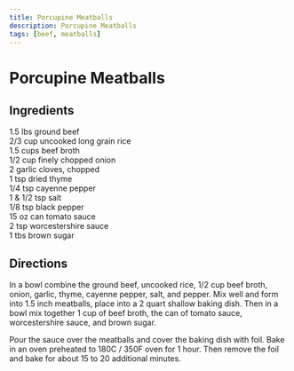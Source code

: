 ```yaml
---
title: Porcupine Meatballs
description: Porcupine Meatballs
tags: [beef, meatballs]
---
```


# Porcupine Meatballs

## Ingredients
1.5 lbs ground beef  
2/3 cup uncooked long grain rice  
1.5 cups beef broth  
1/2 cup finely chopped onion  
2 garlic cloves, chopped  
1 tsp dried thyme  
1/4 tsp cayenne pepper  
1 & 1/2 tsp salt  
1/8 tsp black pepper  
15 oz can tomato sauce  
2 tsp worcestershire sauce  
1 tbs brown sugar

## Directions
In a bowl combine the ground beef, uncooked rice, 1/2 cup beef broth, onion, garlic, thyme, cayenne pepper, salt, and pepper.  Mix well and form into 1.5 inch meatballs, place into a 2 quart shallow baking dish.  Then in a bowl mix together 1 cup of beef broth, the can of tomato sauce, worcestershire sauce, and brown sugar.

Pour the sauce over the meatballs and cover the baking dish with foil.  Bake in an oven preheated to 180C / 350F oven for 1 hour.  Then remove the foil and bake for about 15 to 20 additional minutes.
